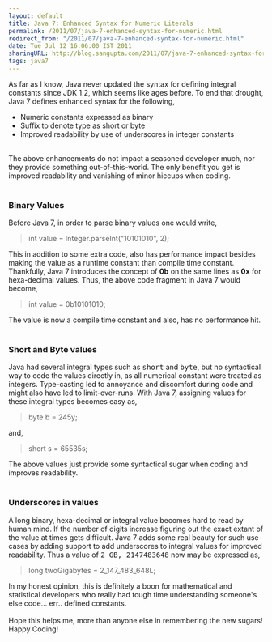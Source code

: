 ```yaml
---
layout: default
title: Java 7: Enhanced Syntax for Numeric Literals
permalink: /2011/07/java-7-enhanced-syntax-for-numeric.html
redirect_from: "/2011/07/java-7-enhanced-syntax-for-numeric.html"
date: Tue Jul 12 16:06:00 IST 2011
sharingURL: http://blog.sangupta.com/2011/07/java-7-enhanced-syntax-for-numeric.html
tags: java7
---
```

As far as I know, Java never updated the syntax for defining integral constants since JDK 1.2, which seems like ages before. To end that drought, Java 7 defines enhanced syntax for the following,
<br>
<ul>
    <li>Numeric constants expressed as binary</li>
    <li>Suffix to denote type as short or byte</li>
    <li>Improved readability by use of underscores in integer constants</li>
</ul>
<br>The above enhancements do not impact a seasoned developer much, nor they provide something out-of-this-world. The only benefit you get is improved readability and vanishing of minor hiccups when coding. 
<br>
<br>
<h3>Binary Values</h3>Before Java 7, in order to parse binary values one would write,
<br>
<blockquote>
    int value = Integer.parseInt("10101010", 2);
</blockquote>This in addition to some extra code, also has performance impact besides making the value as a runtime constant than compile time constant. Thankfully, Java 7 introduces the concept of 
<b>0b</b> on the same lines as 
<b>0x</b> for hexa-decimal values. Thus, the above code fragment in Java 7 would become,
<br>
<blockquote>
    int value = 0b10101010;
</blockquote>The value is now a compile time constant and also, has no performance hit.
<br>
<br>
<h3>Short and Byte values</h3>Java had several integral types such as 
<tt>short</tt> and 
<tt>byte</tt>, but no syntactical way to code the values directly in, as all numerical constant were treated as integers. Type-casting led to annoyance and discomfort during code and might also have led to limit-over-runs. With Java 7, assigning values for these integral types becomes easy as,
<br>
<blockquote>
    byte b = 245y;
</blockquote>and,
<br>
<blockquote>
    short s = 65535s;
</blockquote>The above values just provide some syntactical sugar when coding and improves readability.
<br>
<br>
<h3>Underscores in values</h3>A long binary, hexa-decimal or integral value becomes hard to read by human mind. If the number of digits increase figuring out the exact extant of the value at times gets difficult. Java 7 adds some real beauty for such use-cases by adding support to add underscores to integral values for improved readability. Thus a value of 
<tt>2 GB, 2147483648</tt> now may be expressed as,
<br>
<blockquote>
    long twoGigabytes = 2_147_483_648L;
</blockquote>In my honest opinion, this is definitely a boon for mathematical and statistical developers who really had tough time understanding someone's else code... err.. defined constants.
<br>
<br>Hope this helps me, more than anyone else in remembering the new sugars! Happy Coding!
<br>
